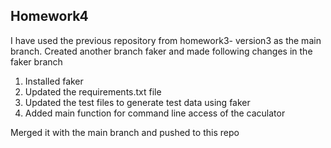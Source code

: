 ## Homework4 

I have used the previous repository from homework3- version3 as the main branch.
Created another branch faker and made following changes in the faker branch
1. Installed faker
2. Updated the requirements.txt file
3. Updated the test files to generate test data using faker
4. Added main function for command line access of the caculator

Merged it with the main branch and pushed to this repo 

